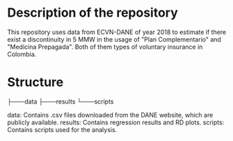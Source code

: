 # Description of the repository
This repository uses data from ECVN-DANE of year 2018 to estimate if there exist a discontinuity in 5 MMW in the usage of "Plan Complementario" and "Medicina Prepagada". Both of them types of voluntary insurance in Colombia. 

# Structure 
├───data 
├───results
└───scripts

data: Contains .csv files downloaded from the DANE website, which are publicly available.
results: Contains regression results and RD plots.
scripts: Contains scripts used for the analysis.
